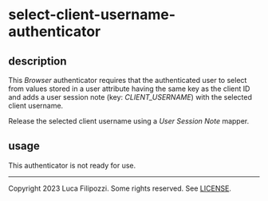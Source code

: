 # select-client-username-authenticator

## description

This _Browser_ authenticator requires that the authenticated user to select
from values stored in a user attribute having the same key as the client ID and
adds a user session note (key: _CLIENT_USERNAME_) with the selected client
username.

Release the selected client username using a _User Session Note_ mapper.

## usage

This authenticator is not ready for use.

---
Copyright 2023 Luca Filipozzi. Some rights reserved. See [LICENSE][license].

[license]: https://github.com/LucaFilipozzi/keycloak-extensions/blob/main/LICENSE.md
